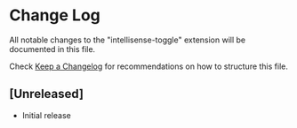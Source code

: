 # Change Log

All notable changes to the "intellisense-toggle" extension will be documented in this file.

Check [Keep a Changelog](http://keepachangelog.com/) for recommendations on how to structure this file.

## [Unreleased]

- Initial release
